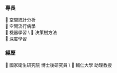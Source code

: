 ### 專長
:ant: 空間統計分析 \
:ant: 空間流行病學 \
:ant: 機器學習 \ 
:ant: 決策樹方法 \
:ant: 深度學習

### 經歷
:ant: 國家衛生研究院 博士後研究員 \ 
:ant: 輔仁大學 助理教授 


